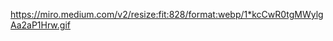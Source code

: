 <html>
  <body>
      
<img>https://miro.medium.com/v2/resize:fit:828/format:webp/1*kcCwR0tgMWylgAa2aP1Hrw.gif</img>
</body>
</html>
    

